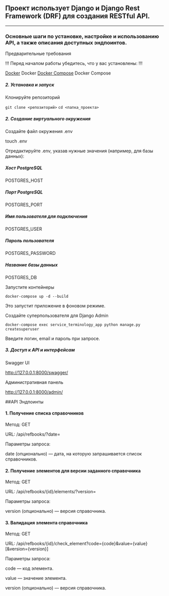 ## Проект использует Django и Django Rest Framework (DRF) для создания RESTful API.
---
### Основные шаги по установке, настройке и использованию API, а также описания доступных эндпоинтов.
Предварительные требования

!!! Перед началом работы убедитесь, что у вас установлены: !!!

[Docker](https://www.docker.com/) Docker
[Docker Compose](https://docs.docker.com/compose/install/)  Docker Compose

##### ***2. Установка и запуск***

Клонируйте репозиторий

```git clone <репозиторий>```
```cd <папка_проекта>```

##### ***2. Создание виртуального окружения***
Создайте файл окружения .env

touch .env

Отредактируйте .env, указав нужные значения (например, для базы данных):

##### Хост PostgreSQL
POSTGRES_HOST
##### Порт PostgreSQL
POSTGRES_PORT
##### Имя пользователя для подключения
POSTGRES_USER
##### Пароль пользователя
POSTGRES_PASSWORD
##### Название базы данных
POSTGRES_DB

Запустите контейнеры

``` docker-compose up -d --build ```

Это запустит приложение в фоновом режиме.

Создайте суперпользователя для Django Admin

```docker-compose exec service_terminology_app python manage.py createsuperuser```

Введите логин, email и пароль при запросе.

##### 3. Доступ к API и интерфейсам

Swagger UI

http://127.0.0.1:8000/swagger/

Административная панель

http://127.0.0.1:8000/admin/

##API Эндпоинты

#### 1. Получение списка справочников

Метод: GET

URL: /api/refbooks/?date=

Параметры запроса:

date (опционально) — дата, на которую запрашивается список справочников.

#### 2. Получение элементов для версии заданного справочника

Метод: GET

URL: /api/refbooks/{id}/elements/?version=

Параметры запроса:

version (опционально) — версия справочника.

#### 3. Валидация элемента справочника

Метод: GET

URL: /api/refbooks/{id}/check_element?code={code}&value={value}[&version={version}]

Параметры запроса:

code — код элемента.

value — значение элемента.

version (опционально) — версия справочника.

